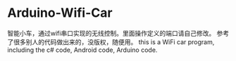 # Arduino-Wifi-Car
智能小车，通过wifi串口实现的无线控制。里面操作定义的端口请自己修改。
参考了很多别人的代码做出来的，没版权，随便用。
this is a WiFi car program, including the c# code, Android code, Arduino code.

